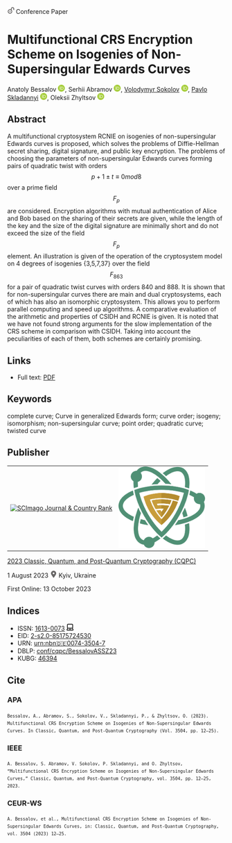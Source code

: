 <img src="/icons/unlock.svg" width="16" height="16"> Conference Paper

# Multifunctional CRS Encryption Scheme on Isogenies of Non-Supersingular Edwards Curves

Anatoly Bessalov <a href="https://orcid.org/0000-0002-6967-5001" target="_blank"><img src="/icons/orcid.svg" width="16" height="16"></a>,
Serhii Abramov <a href="https://orcid.org/0000-0002-5145-2782" target="_blank"><img src="/icons/orcid.svg" width="16" height="16"></a>,
<a href="/">Volodymyr Sokolov</a> <a href="https://orcid.org/0000-0002-9349-7946" target="_blank"><img src="/icons/orcid.svg" width="16" height="16"></a>,
<a href="https://pavlo-skladannyi.github.io/">Pavlo Skladannyi</a> <a href="https://orcid.org/0000-0002-7775-6039" target="_blank"><img src="/icons/orcid.svg" width="16" height="16"></a>,
Oleksii Zhyltsov <a href="https://orcid.org/0000-0002-7253-5990" target="_blank"><img src="/icons/orcid.svg" width="16" height="16"></a>

## Abstract

A multifunctional cryptosystem RCNIE on isogenies of non-supersingular Edwards curves is proposed, which solves the problems of Diffie-Hellman secret sharing, digital signature, and public key encryption. The problems of choosing the parameters of non-supersingular Edwards curves forming pairs of quadratic twist with orders $$p + 1 ± t ≡ 0 mod 8$$ over a prime field $$F_p$$ are considered. Encryption algorithms with mutual authentication of Alice and Bob based on the sharing of their secrets are given, while the length of the key and the size of the digital signature are minimally short and do not exceed the size of the field $$F_p$$ element. An illustration is given of the operation of the cryptosystem model on 4 degrees of isogenies {3,5,7,37} over the field $$F_{863}$$ for a pair of quadratic twist curves with orders 840 and 888. It is shown that for non-supersingular curves there are main and dual cryptosystems, each of which has also an isomorphic cryptosystem. This allows you to perform parallel computing and speed up algorithms. A comparative evaluation of the arithmetic and properties of CSIDH and RCNIE is given. It is noted that we have not found strong arguments for the slow implementation of the CRS scheme in comparison with CSIDH. Taking into account the peculiarities of each of them, both schemes are certainly promising. 

## Links

* Full text: [PDF](https://ceur-ws.org/Vol-3504/paper2.pdf)

## Keywords

complete curve; Curve in generalized Edwards form; curve order; isogeny; isomorphism; non-supersingular curve; point order; quadratic curve; twisted curve

## Publisher

<table>
<tr>
<td>
<a href="https://www.scimagojr.com/journalsearch.php?q=21100218356&amp;tip=sid&amp;exact=no" title="SCImago Journal &amp; Country Rank"><img border="0" src="https://www.scimagojr.com/journal_img.php?id=21100218356" alt="SCImago Journal &amp; Country Rank"  /></a>
</td>
<td style="text-align: left;">
<a href="https://cqpc.kubg.edu.ua/"><img src="/icons/cqpc.svg" width="200"></a>
</td>
</tr>
</table>

[2023 Classic, Quantum, and Post-Quantum Cryptography (CQPC)](https://ceur-ws.org/Vol-3504/)

1 August 2023 <img src="/icons/location-pin.svg" width="16" height="16"> Kyiv, Ukraine

First Online: 13 October 2023

## Indices

* ISSN: [1613-0073](https://portal.issn.org/resource/ISSN/1613-0073) <img src="/icons/online.svg" width="16" height="16">
* EID: [2-s2.0-85175724530](http://www.scopus.com/record/display.url?origin=inward&eid=2-s2.0-85175724530)
* URN: [urn:nbn:de:0074-3504-7](https://nbn-resolving.org/xml/urn:nbn:de:0074-3504-7)
* DBLP: [conf/cqpc/BessalovASSZ23](https://dblp.org/rec/conf/cqpc/BessalovASSZ23)
* KUBG: [46394](http://elibrary.kubg.edu.ua/id/eprint/46394/)

## Cite

### APA

<small>`Bessalov, A., Abramov, S., Sokolov, V., Skladannyi, P., & Zhyltsov, O. (2023). Multifunctional CRS Encryption Scheme on Isogenies of Non-Supersingular Edwards Curves. In Classic, Quantum, and Post-Quantum Cryptography (Vol. 3504, pp. 12–25).`</small>

### IEEE

<small>`A. Bessalov, S. Abramov, V. Sokolov, P. Skladannyi, and O. Zhyltsov, “Multifunctional CRS Encryption Scheme on Isogenies of Non-Supersingular Edwards Curves,” Classic, Quantum, and Post-Quantum Cryptography, vol. 3504, pp. 12–25, 2023.`</small>

### CEUR-WS

<small>`A. Bessalov, et al., Multifunctional CRS Encryption Scheme on Isogenies of Non-Supersingular Edwards Curves, in: Classic, Quantum, and Post-Quantum Cryptography, vol. 3504 (2023) 12–25.`</small>